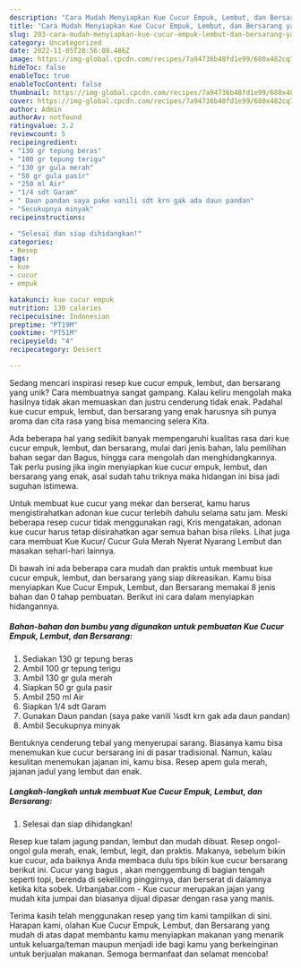 ```yaml
---
description: "Cara Mudah Menyiapkan Kue Cucur Empuk, Lembut, dan Bersarang yang Bisa Manjain Lidah"
title: "Cara Mudah Menyiapkan Kue Cucur Empuk, Lembut, dan Bersarang yang Bisa Manjain Lidah"
slug: 203-cara-mudah-menyiapkan-kue-cucur-empuk-lembut-dan-bersarang-yang-bisa-manjain-lidah
category: Uncategorized
date: 2022-11-05T20:56:08.486Z
image: https://img-global.cpcdn.com/recipes/7a94736b48fd1e99/680x482cq70/kue-cucur-empuk-lembut-dan-bersarang-foto-resep-utama.jpg
hideToc: false
enableToc: true
enableTocContent: false
thumbnail: https://img-global.cpcdn.com/recipes/7a94736b48fd1e99/680x482cq70/kue-cucur-empuk-lembut-dan-bersarang-foto-resep-utama.jpg
cover: https://img-global.cpcdn.com/recipes/7a94736b48fd1e99/680x482cq70/kue-cucur-empuk-lembut-dan-bersarang-foto-resep-utama.jpg
author: Admin
authorAv: notfound
ratingvalue: 3.2
reviewcount: 5
recipeingredient:
- "130 gr tepung beras"
- "100 gr tepung terigu"
- "130 gr gula merah"
- "50 gr gula pasir"
- "250 ml Air"
- "1/4 sdt Garam"
- " Daun pandan saya pake vanili sdt krn gak ada daun pandan"
- "Secukupnya minyak"
recipeinstructions:

- "Selesai dan siap dihidangkan!"
categories:
- Resep
tags:
- kue
- cucur
- empuk

katakunci: kue cucur empuk 
nutrition: 130 calories
recipecuisine: Indonesian
preptime: "PT19M"
cooktime: "PT51M"
recipeyield: "4"
recipecategory: Dessert

---
```





Sedang mencari inspirasi resep kue cucur empuk, lembut, dan bersarang yang unik? Cara membuatnya sangat gampang. Kalau keliru mengolah maka hasilnya tidak akan memuaskan dan justru cenderung tidak enak. Padahal kue cucur empuk, lembut, dan bersarang yang enak harusnya sih punya aroma dan cita rasa yang bisa memancing selera Kita.





Ada beberapa hal yang sedikit banyak mempengaruhi kualitas rasa dari kue cucur empuk, lembut, dan bersarang, mulai dari jenis bahan, lalu pemilihan bahan segar dan Bagus, hingga cara mengolah dan menghidangkannya. Tak perlu pusing jika ingin menyiapkan kue cucur empuk, lembut, dan bersarang yang enak,      asal sudah tahu triknya maka hidangan ini bisa jadi suguhan istimewa.














Untuk membuat kue cucur yang mekar dan berserat, kamu harus mengistirahatkan adonan kue cucur terlebih dahulu selama satu jam. Meski beberapa resep cucur tidak menggunakan ragi, Kris mengatakan, adonan kue cucur harus tetap diisirahatkan agar semua bahan bisa rileks. Lihat juga cara membuat Kue Kucur/ Cucur Gula Merah Nyerat Nyarang Lembut dan masakan sehari-hari lainnya.






Di bawah ini ada beberapa cara mudah dan praktis untuk membuat kue cucur empuk, lembut, dan bersarang yang siap dikreasikan. Kamu bisa menyiapkan Kue Cucur Empuk, Lembut, dan Bersarang memakai 8 jenis bahan dan 0 tahap pembuatan. Berikut ini cara dalam menyiapkan hidangannya.

<!--inarticleads1-->

##### Bahan-bahan dan bumbu yang digunakan untuk pembuatan Kue Cucur Empuk, Lembut, dan Bersarang:

1. Sediakan 130 gr tepung beras
1. Ambil 100 gr tepung terigu
1. Ambil 130 gr gula merah
1. Siapkan 50 gr gula pasir
1. Ambil 250 ml Air
1. Siapkan 1/4 sdt Garam
1. Gunakan  Daun pandan (saya pake vanili ¼sdt krn gak ada daun pandan)
1. Ambil Secukupnya minyak


Bentuknya cenderung tebal yang menyerupai sarang. Biasanya kamu bisa menemukan kue cucur bersarang ini di pasar tradisional. Namun, kalau kesulitan menemukan jajanan ini, kamu bisa. Resep apem gula merah, jajanan jadul yang lembut dan enak. 

<!--inarticleads2-->

##### Langkah-langkah untuk membuat Kue Cucur Empuk, Lembut, dan Bersarang:


1. Selesai dan siap dihidangkan!

Resep kue talam jagung pandan, lembut dan mudah dibuat. Resep ongol-ongol gula merah, enak, lembut, legit, dan praktis. Makanya, sebelum bikin kue cucur, ada baiknya Anda membaca dulu tips bikin kue cucur bersarang berikut ini. Cucur yang bagus , akan menggembung di bagian tengah seperti topi, berenda di sekeliling pinggirnya, dan berserat di dalamnya ketika kita sobek. Urbanjabar.com - Kue cucur merupakan jajan yang mudah kita jumpai dan biasanya dijual dipasar dengan rasa yang manis. 

Terima kasih telah menggunakan resep yang tim kami tampilkan di sini. Harapan kami, olahan Kue Cucur Empuk, Lembut, dan Bersarang yang mudah di atas dapat membantu kamu menyiapkan makanan yang menarik untuk keluarga/teman maupun menjadi ide bagi kamu yang berkeinginan untuk berjualan makanan. Semoga bermanfaat dan selamat mencoba!

